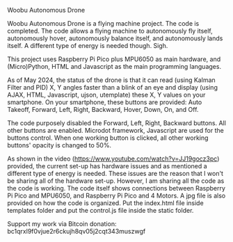 Woobu Autonomous Drone

Woobu Autonomous Drone is a flying machine project. The code is completed. The code allows a flying machine to autonomously fly itself, autonomously hover, autonomously balance itself, and autonomously lands itself. A different type of energy is needed though. Sigh. 

This project uses Raspberry Pi Pico plus MPU6050 as main hardware, and (Micro)Python, HTML and Javascript as the main programming languages.

As of May 2024, the status of the drone is that it can read (using Kalman Filter and PID) X, Y angles faster than a blink of an eye and display (using AJAX, HTML, Javascript, ujson, utemplate) these X, Y values on your smartphone. On your smartphone, these buttons are provided: Auto Takeoff, Forward, Left, Right, Backward, Hover, Down, On, and Off.

The code purposely disabled the Forward, Left, Right, Backward buttons. All other buttons are enabled. Microdot framework, Javascript are used for the buttons control. When one working button is clicked, all other working buttons' opacity is changed to 50%.

As shown in the video (https://www.youtube.com/watch?v=JJ19gocz3pc) provided, the current set-up has hardware issues and as mentioned a different type of energy is needed. These issues are the reason that I won't be sharing all of the hardware set-up. However, I am sharing all the code as the code is working. The code itself shows connections between Raspberry Pi Pico and MPU6050, and Raspberry Pi Pico and 4 Motors. A jpg file is also provided on how the code is organized. Put the index.html file inside templates folder and put the control.js file inside the static folder.

Support my work via Bitcoin donation: bc1qrxl9f0vjue2r6ckujh8qv05j2cqt343muszwgf
